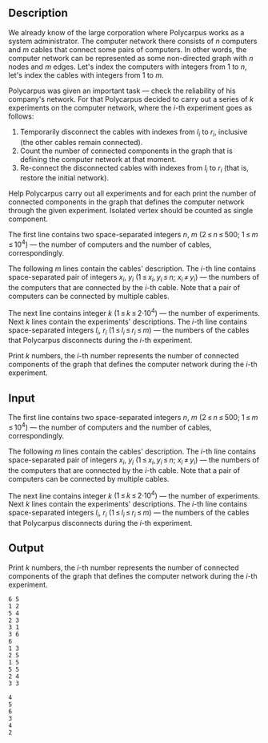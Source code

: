 ## Description

<div><p>We already know of the large corporation where Polycarpus works as a system administrator. The computer network there consists of <span class="tex-span"><i>n</i></span> computers and <span class="tex-span"><i>m</i></span> cables that connect some pairs of computers. In other words, the computer network can be represented as some non-directed graph with <span class="tex-span"><i>n</i></span> nodes and <span class="tex-span"><i>m</i></span> edges. Let's index the computers with integers from 1 to <span class="tex-span"><i>n</i></span>, let's index the cables with integers from 1 to <span class="tex-span"><i>m</i></span>.</p><p>Polycarpus was given an important task — check the reliability of his company's network. For that Polycarpus decided to carry out a series of <span class="tex-span"><i>k</i></span> experiments on the computer network, where the <span class="tex-span"><i>i</i></span>-th experiment goes as follows:</p><ol> <li> Temporarily disconnect the cables with indexes from <span class="tex-span"><i>l</i><sub class="lower-index"><i>i</i></sub></span> to <span class="tex-span"><i>r</i><sub class="lower-index"><i>i</i></sub></span>, inclusive (the other cables remain connected). </li><li> Count the number of connected components in the graph that is defining the computer network at that moment. </li><li> Re-connect the disconnected cables with indexes from <span class="tex-span"><i>l</i><sub class="lower-index"><i>i</i></sub></span> to <span class="tex-span"><i>r</i><sub class="lower-index"><i>i</i></sub></span> (that is, restore the initial network). </li></ol><p>Help Polycarpus carry out all experiments and for each print the number of connected components in the graph that defines the computer network through the given experiment. Isolated vertex should be counted as single component.</p></div><div class="input-specification"><p>The first line contains two space-separated integers <span class="tex-span"><i>n</i></span>, <span class="tex-span"><i>m</i></span> <span class="tex-span">(2 ≤ <i>n</i> ≤ 500;&nbsp;1 ≤ <i>m</i> ≤ 10<sup class="upper-index">4</sup>)</span> — the number of computers and the number of cables, correspondingly.</p><p>The following <span class="tex-span"><i>m</i></span> lines contain the cables' description. The <span class="tex-span"><i>i</i></span>-th line contains space-separated pair of integers <span class="tex-span"><i>x</i><sub class="lower-index"><i>i</i></sub></span>, <span class="tex-span"><i>y</i><sub class="lower-index"><i>i</i></sub></span> <span class="tex-span">(1 ≤ <i>x</i><sub class="lower-index"><i>i</i></sub>, <i>y</i><sub class="lower-index"><i>i</i></sub> ≤ <i>n</i>;&nbsp;<i>x</i><sub class="lower-index"><i>i</i></sub> ≠ <i>y</i><sub class="lower-index"><i>i</i></sub>)</span> — the numbers of the computers that are connected by the <span class="tex-span"><i>i</i></span>-th cable. Note that a pair of computers can be connected by multiple cables.</p><p>The next line contains integer <span class="tex-span"><i>k</i></span> <span class="tex-span">(1 ≤ <i>k</i> ≤ 2·10<sup class="upper-index">4</sup>)</span> — the number of experiments. Next <span class="tex-span"><i>k</i></span> lines contain the experiments' descriptions. The <span class="tex-span"><i>i</i></span>-th line contains space-separated integers <span class="tex-span"><i>l</i><sub class="lower-index"><i>i</i></sub></span>, <span class="tex-span"><i>r</i><sub class="lower-index"><i>i</i></sub></span> <span class="tex-span">(1 ≤ <i>l</i><sub class="lower-index"><i>i</i></sub> ≤ <i>r</i><sub class="lower-index"><i>i</i></sub> ≤ <i>m</i>)</span> — the numbers of the cables that Polycarpus disconnects during the <span class="tex-span"><i>i</i></span>-th experiment. </p></div><div class="output-specification"><p>Print <span class="tex-span"><i>k</i></span> numbers, the <span class="tex-span"><i>i</i></span>-th number represents the number of connected components of the graph that defines the computer network during the <span class="tex-span"><i>i</i></span>-th experiment. </p></div>

## Input

<p>The first line contains two space-separated integers <span class="tex-span"><i>n</i></span>, <span class="tex-span"><i>m</i></span> <span class="tex-span">(2 ≤ <i>n</i> ≤ 500;&nbsp;1 ≤ <i>m</i> ≤ 10<sup class="upper-index">4</sup>)</span> — the number of computers and the number of cables, correspondingly.</p><p>The following <span class="tex-span"><i>m</i></span> lines contain the cables' description. The <span class="tex-span"><i>i</i></span>-th line contains space-separated pair of integers <span class="tex-span"><i>x</i><sub class="lower-index"><i>i</i></sub></span>, <span class="tex-span"><i>y</i><sub class="lower-index"><i>i</i></sub></span> <span class="tex-span">(1 ≤ <i>x</i><sub class="lower-index"><i>i</i></sub>, <i>y</i><sub class="lower-index"><i>i</i></sub> ≤ <i>n</i>;&nbsp;<i>x</i><sub class="lower-index"><i>i</i></sub> ≠ <i>y</i><sub class="lower-index"><i>i</i></sub>)</span> — the numbers of the computers that are connected by the <span class="tex-span"><i>i</i></span>-th cable. Note that a pair of computers can be connected by multiple cables.</p><p>The next line contains integer <span class="tex-span"><i>k</i></span> <span class="tex-span">(1 ≤ <i>k</i> ≤ 2·10<sup class="upper-index">4</sup>)</span> — the number of experiments. Next <span class="tex-span"><i>k</i></span> lines contain the experiments' descriptions. The <span class="tex-span"><i>i</i></span>-th line contains space-separated integers <span class="tex-span"><i>l</i><sub class="lower-index"><i>i</i></sub></span>, <span class="tex-span"><i>r</i><sub class="lower-index"><i>i</i></sub></span> <span class="tex-span">(1 ≤ <i>l</i><sub class="lower-index"><i>i</i></sub> ≤ <i>r</i><sub class="lower-index"><i>i</i></sub> ≤ <i>m</i>)</span> — the numbers of the cables that Polycarpus disconnects during the <span class="tex-span"><i>i</i></span>-th experiment. </p>

## Output

<p>Print <span class="tex-span"><i>k</i></span> numbers, the <span class="tex-span"><i>i</i></span>-th number represents the number of connected components of the graph that defines the computer network during the <span class="tex-span"><i>i</i></span>-th experiment. </p>





```input1
6 5
1 2
5 4
2 3
3 1
3 6
6
1 3
2 5
1 5
5 5
2 4
3 3

```




```output1
4
5
6
3
4
2

```


